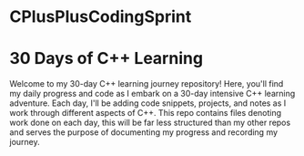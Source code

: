 # CPlusPlusCodingSprint

# 30 Days of C++ Learning

Welcome to my 30-day C++ learning journey repository! Here, you'll find my daily progress and code as I embark on a 30-day intensive C++ learning adventure. Each day, I'll be adding code snippets, projects, and notes as I work through different aspects of C++.
This repo contains files denoting work done on each day, this will be far less structured than my other repos and serves the purpose of documenting my progress and recording my journey.
